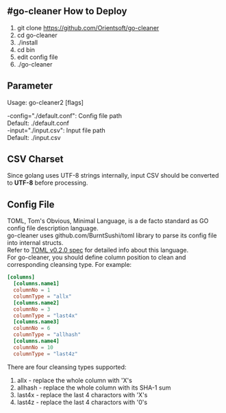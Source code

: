 #go-cleaner
How to Deploy
-------------
1. git clone https://github.com/Orientsoft/go-cleaner  
2. cd go-cleaner  
3. ./install  
4. cd bin  
5. edit config file  
6. ./go-cleaner  

Parameter
---------
Usage: go-cleaner2 [flags]  
  
  -config="./default.conf": Config file path  
		Default: ./default.conf  
  -input="./input.csv": Input file path  
		Default: ./input.csv  
		
CSV Charset
-----------
Since golang uses UTF-8 strings internally, input CSV should be converted to **UTF-8** before processing.  

Config File
-----------
TOML, Tom's Obvious, Minimal Language, is a de facto standard as GO config file description language.  
go-cleaner uses github.com/BurntSushi/toml library to parse its config file into internal structs.  
Refer to [TOML v0.2.0 spec](https://github.com/toml-lang/toml/blob/master/versions/en/toml-v0.2.0.md) for detailed info about this language.  
For go-cleaner, you should define column position to clean and corresponding cleansing type. For example:  
```toml
[columns]
  [columns.name1]
  columnNo = 1
  columnType = "allx"
  [columns.name2]
  columnNo = 3
  columnType = "last4x"
  [columns.name3]
  columnNo = 6
  columnType = "allhash"
  [columns.name4]
  columnNo = 10
  columnType = "last4z"
```
There are four cleansing types supported:  
1. allx - replace the whole column with 'X's  
2. allhash - replace the whole column with its SHA-1 sum  
3. last4x - replace the last 4 charactors with 'X's  
4. last4z - replace the last 4 charactors with '0's  
